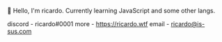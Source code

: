 👋 Hello, I'm ricardo. Currently learning JavaScript and some other langs.

discord - ricardo#0001
more - https://ricardo.wtf
email - ricardo@is-sus.com
